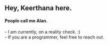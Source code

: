 <h2>Hey, Keerthana here.</h2> 
<h4>People call me Alan.</h4>   
<p>- I am currently, on a reality check. :)<br>- If you are a programmer, feel free to reach out.</p>     
<!---     
keerthana5958v/keerthana5958v is a ✨ special ✨ repository because its `README.md` (this file) appears on your GitHub profile. 
You can click the Preview link to take a look at your changes.
--->
  
